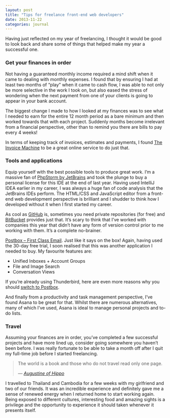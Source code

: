 ```yaml
---
layout: post
title: "Tips for freelance front-end web developers"
date: 2013-11-22
categories: journal
---
```


Having just reflected on my year of freelancing, I thought it would be good to look back and share some of things that helped
make my year a successful one.

### Get your finances in order

Not having a guaranteed monthly income required a mind shift when it came to dealing with monthly expenses. I found that
by ensuring I had at least two months of “play” when it came to cash flow, I was able to not only be more selective in the
work I took on, but also eased the stress of wondering when the next payment from one of your clients is going to appear
in your bank account.

The biggest change I made to how I looked at my finances was to see what I needed to earn for the entire 12 month period
as a bare minimum and then worked towards that with each project. Suddenly months become irrelevant from a financial perspective,
other than to remind you there are bills to pay every 4 weeks!

In terms of keeping track of invoices, estimates and payments, I found [The Invoice Machine](http://invoicemachine.com)
to be a great online service to do just that.

### Tools and applications

Equip yourself with the best possible tools to produce great work. I’m a massive fan of [PhpStorm by JetBrains](http://www.jetbrains.com/phpstorm)
and took the plunge to buy a personal license for this IDE at the end of last year. Having used IntelliJ IDEA earlier in
my career, I was always a huge fan of code analysis that the JetBrains IDEs perform. The HTML/CSS and JavaScript editor
from a front-end web development perspective is brilliant and I shudder to think how I developed without it when I first
started my career.

As cool as [GitHub](http://www.github.com") is, sometimes you need private repositories (for free) and [BitBucket](http://bitbucket.org)
provides just that. It’s scary to think that I’ve worked with companies this year that didn’t have any form of version control
prior to me working with them. It’s a complete no-brainer.

[Postbox – First Class Email](http://www.postbox-inc.com). Just like it says on the box! Again, having used the 30-day free
trial, I soon realised that this was another application I needed to buy. My favourite features are:

* Unified Inboxes + Account Groups
* File and Image Search
* Conversation Views

If you’re already using Thunderbird, here are even more reasons why you should [switch to Postbox](http://www.postbox-inc.com/thunderbird_switch).

And finally from a productivity and task management perspective, I’ve found Asana to be great for that. Whilst there are
numerous alternatives, many of which I’ve used, Asana is ideal to manage personal projects and to-do lists.

### Travel

Assuming your finances are in order, you’ve completed a few successful projects and have more lined up, consider going somewhere
you haven’t been before. I was really fortunate to be able to take a month off after I quit my full-time job before I started
freelancing.

<blockquote>
    <p>The world is a book and those who do not travel read only one page.</p>
    <cite>— <a href="http://www.goodreads.com/quotes/6193-the-world-is-a-book-and-those-who-do-not">Augustine of Hippo</a></cite>
</blockquote>

I travelled to Thailand and Cambodia for a few weeks with my girlfriend and two of our friends. It was an incredible experience
and definitely gave me a sense of renewed energy when I returned home to start working again. Being exposed to different
cultures, interesting food and amazing sights is a privilege and the opportunity to experience it should taken whenever
it presents itself.
